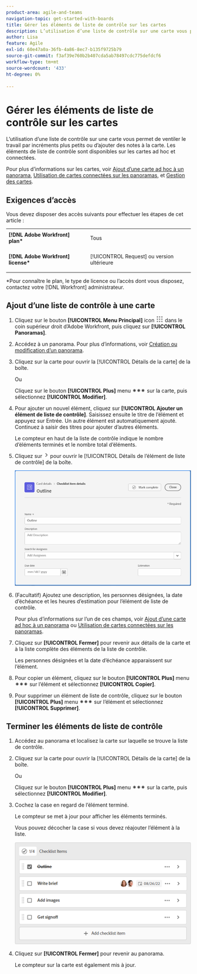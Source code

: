 ```yaml
---
product-area: agile-and-teams
navigation-topic: get-started-with-boards
title: Gérer les éléments de liste de contrôle sur les cartes
description: L’utilisation d’une liste de contrôle sur une carte vous permet de ventiler le travail par incréments plus petits ou d’ajouter des notes à la carte. Les éléments de liste de contrôle sont disponibles sur les cartes ad hoc et connectées.
author: Lisa
feature: Agile
exl-id: 60e47a0a-36fb-4a86-8ec7-b135f9725b79
source-git-commit: f3af39e760b2b407cda5ab78497cdc775defdcf6
workflow-type: tm+mt
source-wordcount: '433'
ht-degree: 0%

---
```


# Gérer les éléments de liste de contrôle sur les cartes

L’utilisation d’une liste de contrôle sur une carte vous permet de ventiler le travail par incréments plus petits ou d’ajouter des notes à la carte. Les éléments de liste de contrôle sont disponibles sur les cartes ad hoc et connectées.

Pour plus d’informations sur les cartes, voir [Ajout d’une carte ad hoc à un panorama](/help/quicksilver/agile/get-started-with-boards/add-card-to-board.md), [Utilisation de cartes connectées sur les panoramas](/help/quicksilver/agile/get-started-with-boards/connected-cards.md), et [Gestion des cartes](/help/quicksilver/agile/get-started-with-boards/move-board-items.md).

## Exigences d’accès

Vous devez disposer des accès suivants pour effectuer les étapes de cet article :

<table style="table-layout:auto"> 
 <col> 
 </col> 
 <col> 
 </col> 
 <tbody> 
  <tr> 
   <td role="rowheader"><strong>[!DNL Adobe Workfront] plan*</strong></td> 
   <td> <p>Tous</p> </td> 
  </tr> 
  <tr> 
   <td role="rowheader"><strong>[!DNL Adobe Workfront] license*</strong></td> 
   <td> <p>[!UICONTROL Request] ou version ultérieure</p> </td> 
  </tr> 
 </tbody> 
</table>

&#42;Pour connaître le plan, le type de licence ou l’accès dont vous disposez, contactez votre [!DNL Workfront] administrateur.

## Ajout d’une liste de contrôle à une carte

1. Cliquez sur le bouton **[!UICONTROL Menu Principal]** icon ![](assets/main-menu-icon.png) dans le coin supérieur droit d’Adobe Workfront, puis cliquez sur **[!UICONTROL Panoramas]**.
1. Accédez à un panorama. Pour plus d’informations, voir [Création ou modification d’un panorama](../../agile/get-started-with-boards/create-edit-board.md).
1. Cliquez sur la carte pour ouvrir la [!UICONTROL Détails de la carte] de la boîte.

   Ou

   Cliquez sur le bouton **[!UICONTROL Plus]** menu ![Plus de menu](assets/more-icon-spectrum.png) sur la carte, puis sélectionnez **[!UICONTROL Modifier]**.

1. Pour ajouter un nouvel élément, cliquez sur **[!UICONTROL Ajouter un élément de liste de contrôle]**. Saisissez ensuite le titre de l’élément et appuyez sur Entrée. Un autre élément est automatiquement ajouté. Continuez à saisir des titres pour ajouter d’autres éléments.

   Le compteur en haut de la liste de contrôle indique le nombre d’éléments terminés et le nombre total d’éléments.

1. Cliquez sur ![Icône Détails](assets/checklist-chevron.png) pour ouvrir le [!UICONTROL Détails de l’élément de liste de contrôle] de la boîte.

   ![Case Détails de l’élément de liste de contrôle](assets/checklist-item-details.png)

1. (Facultatif) Ajoutez une description, les personnes désignées, la date d’échéance et les heures d’estimation pour l’élément de liste de contrôle.

   Pour plus d’informations sur l’un de ces champs, voir [Ajout d’une carte ad hoc à un panorama](/help/quicksilver/agile/get-started-with-boards/add-card-to-board.md) ou [Utilisation de cartes connectées sur les panoramas](/help/quicksilver/agile/get-started-with-boards/connected-cards.md).

1. Cliquez sur **[!UICONTROL Fermer]** pour revenir aux détails de la carte et à la liste complète des éléments de la liste de contrôle.

   Les personnes désignées et la date d’échéance apparaissent sur l’élément.

1. Pour copier un élément, cliquez sur le bouton **[!UICONTROL Plus]** menu ![Plus de menu](assets/more-icon-spectrum.png) sur l’élément et sélectionnez **[!UICONTROL Copier]**.
1. Pour supprimer un élément de liste de contrôle, cliquez sur le bouton **[!UICONTROL Plus]** menu ![Plus de menu](assets/more-icon-spectrum.png) sur l’élément et sélectionnez **[!UICONTROL Supprimer]**.

## Terminer les éléments de liste de contrôle

1. Accédez au panorama et localisez la carte sur laquelle se trouve la liste de contrôle.
1. Cliquez sur la carte pour ouvrir la [!UICONTROL Détails de la carte] de la boîte.

   Ou

   Cliquez sur le bouton **[!UICONTROL Plus]** menu ![Plus de menu](assets/more-icon-spectrum.png) sur la carte, puis sélectionnez **[!UICONTROL Modifier]**.

1. Cochez la case en regard de l’élément terminé.

   Le compteur se met à jour pour afficher les éléments terminés.

   Vous pouvez décocher la case si vous devez réajouter l’élément à la liste.

   ![Élément de liste de contrôle terminé](assets/checklist-items-with-chevron.png)

1. Cliquez sur **[!UICONTROL Fermer]** pour revenir au panorama.

   Le compteur sur la carte est également mis à jour.
